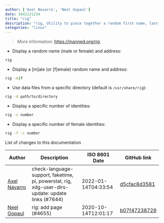 ```yaml
---
author: ['Axel Navarro', 'Neel Gopaul']
date: 1642131234
title: "rig"
description: "rig, Utility to piece together a random first name, last name, street number and address, along with a geographically consistent (ie, they all match the same area) city, state, ZIP code, and area code."
categories: "linux"
---
```

> More information: <https://manned.org/rig>.

- Display a random name (male or female) and address:

```bash
rig
```

- Display a [m]ale (or [f]emale) random name and address:

```bash
rig -m|f
```

- Use data files from a specific directory (default is `/usr/share/rig`):

```bash
rig -d path/to/directory
```

- Display a specific number of identities:

```bash
rig -c number
```

- Display a specific number of female identities:

```bash
rig -f -c number
```
List of changes to this documentation


Author | Description | ISO 8601 Date | GitHub link
------|-----|-----|-----
[Axel Navarro](mailto:navarroaxel@gmail.com) | check-language-support, faketime, pi, powerstat, rig, xdg-user-dirs-update: update links (#7644) | 2022-01-14T04:33:54 | [d5cfac8d3581](https://github.com/tldr-pages/tldr/commit/d5cfac8d3581cf0f9d735fbcefe9bf3b02815441)
[Neel Gopaul](mailto:neelmedhanshgopaul@gmail.com) | rig: add page (#4655) | 2020-10-14T12:01:17 | [b07f47238729](https://github.com/tldr-pages/tldr/commit/b07f4723872961471b9a3d1f921971872f0367e7)

